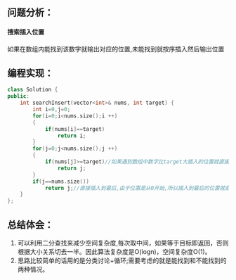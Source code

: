## 问题分析：
#### 搜索插入位置
如果在数组内能找到该数字就输出对应的位置,未能找到就按序插入然后输出位置
## 编程实现：
```C++
class Solution {
public:
    int searchInsert(vector<int>& nums, int target) {
        int i=0,j=0;
        for(i=0;i<nums.size();i ++)
        {
            if(nums[i]==target)
                return i;
        }
        for(j=0;j<nums.size();j ++)
        {
            if(nums[j]>=target)//如果遇到数组中数字比target大插入的位置就直接是原数字的位置。
                return j;
        }
        if(j==nums.size())
            return j;//直接插入到最后,由于位置是从0开始,所以插入到最后的位置就直接是nums.size()[循环完后的j的值]
    }
};
```
## 总结体会：
1. 可以利用二分查找来减少空间复杂度,每次取中间，如果等于目标即返回，否则根据大小关系切去一半。因此算法复杂度是O(logn)，空间复杂度O(1)。
2. 思路比较简单的话用的是分类讨论+循环;需要考虑的就是能找到和不能找到的两种情况。
